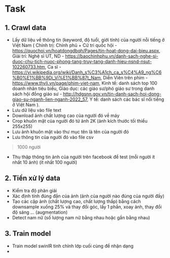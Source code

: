 # Task

## 1. Crawl data

- Lấy dữ liệu về thông tin (keyword, độ tuổi, giới tính) của người nỗi tiếng  ở Việt Nam (
	Chính trị: Chính phủ + Cử tri quốc hội - https://quochoi.vn/hoatdongdbqh/Pages/tin-hoat-dong-dai-bieu.aspx, 
	Giải trí: Nghệ sĩ UT, ND - https://baochinhphu.vn/danh-sach-nghe-si-duoc-chu-tich-nuoc-phong-tang-truy-tang-danh-hieu-nsnd-nsut-102260733.htm, Ca sĩ - https://vi.wikipedia.org/wiki/Danh_s%C3%A1ch_ca_s%C4%A9_ng%C6%B0%E1%BB%9Di_Vi%E1%BB%87t_Nam, Diễn Viên trên phim - https://www.thvli.vn/page/phim-viet-nam,
	Kinh tế: danh sách top 100 doanh nhân tiêu biểu,
	Giáo dục: các giáo sư/phó giáo sư trong danh sách hội đồng giáo sư - http://hdgsnn.gov.vn/tin-danh-sach-hoi-dong-giao-su-nganh-lien-nganh-2022_57, 
	Y tế: danh sách các bác sĩ nổi tiếng ở Việt Nam
).
- Lưu dữ liệu vào file text
- Download ảnh chất lượng cao của người đó về máy
- Crop khuôn mặt của người đó từ ảnh 2K (ảnh kích thước tối thiểu 255x255)
- Lưu ảnh khuôn mặt vào thư mục tên là tên của người đó
- Lưu thông tin của người đó vào file csv

> 1000 người

- Thu thập thông tin ảnh của người trên facebook để test (mỗi người ít nhất 10 ảnh) (ít nhất 100 người)

## 2. Tiền xử lý data

- Kiểm tra độ phân giải
- Xác định tính đúng đắn của ảnh (ảnh của người nào đúng của người đấy)
- Tạo các cặp ảnh (chất lượng cao, chất lượng thấp) bằng cách downsample xuống 25% và thay đổi góc, lấy 1 phần, xoay ảnh, thay đổi độ sáng ... (augmentation)
- Detect nam nữ (số lượng nam nữ bằng nhau hoặc gần bằng nhau)

## 3. Train model

- Train model swinIR tinh chỉnh lớp cuối cùng để nhận dạng
-
